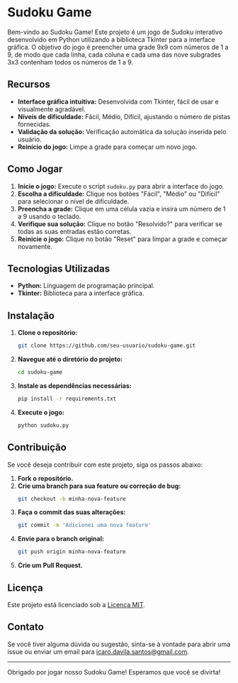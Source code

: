# Sudoku Game

Bem-vindo ao Sudoku Game! Este projeto é um jogo de Sudoku interativo desenvolvido em Python utilizando a biblioteca Tkinter para a interface gráfica. O objetivo do jogo é preencher uma grade 9x9 com números de 1 a 9, de modo que cada linha, cada coluna e cada uma das nove subgrades 3x3 contenham todos os números de 1 a 9.

## Recursos

- **Interface gráfica intuitiva:** Desenvolvida com Tkinter, fácil de usar e visualmente agradável.
- **Níveis de dificuldade:** Fácil, Médio, Difícil, ajustando o número de pistas fornecidas.
- **Validação da solução:** Verificação automática da solução inserida pelo usuário.
- **Reinício do jogo:** Limpe a grade para começar um novo jogo.

## Como Jogar

1. **Inicie o jogo:** Execute o script `sudoku.py` para abrir a interface do jogo.
2. **Escolha a dificuldade:** Clique nos botões "Fácil", "Médio" ou "Difícil" para selecionar o nível de dificuldade.
3. **Preencha a grade:** Clique em uma célula vazia e insira um número de 1 a 9 usando o teclado.
4. **Verifique sua solução:** Clique no botão "Resolvido?" para verificar se todas as suas entradas estão corretas.
5. **Reinicie o jogo:** Clique no botão "Reset" para limpar a grade e começar novamente.

## Tecnologias Utilizadas

- **Python:** Linguagem de programação principal.
- **Tkinter:** Biblioteca para a interface gráfica.

## Instalação

1. **Clone o repositório:**
    ```bash
    git clone https://github.com/seu-usuario/sudoku-game.git
    ```
2. **Navegue até o diretório do projeto:**
    ```bash
    cd sudoku-game
    ```
3. **Instale as dependências necessárias:**
    ```bash
    pip install -r requirements.txt
    ```
4. **Execute o jogo:**
    ```bash
    python sudoku.py
    ```

## Contribuição

Se você deseja contribuir com este projeto, siga os passos abaixo:

1. **Fork o repositório.**
2. **Crie uma branch para sua feature ou correção de bug:**
    ```bash
    git checkout -b minha-nova-feature
    ```
3. **Faça o commit das suas alterações:**
    ```bash
    git commit -m 'Adicionei uma nova feature'
    ```
4. **Envie para o branch original:**
    ```bash
    git push origin minha-nova-feature
    ```
5. **Crie um Pull Request.**

## Licença

Este projeto está licenciado sob a [Licença MIT](LICENSE).

## Contato

Se você tiver alguma dúvida ou sugestão, sinta-se à vontade para abrir uma issue ou enviar um email para [icaro.davila.santos@gmail.com](mailto:icaro.davila.santos@gmail.com).

---

Obrigado por jogar nosso Sudoku Game! Esperamos que você se divirta!

